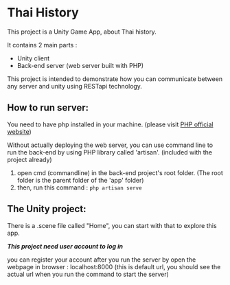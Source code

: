 # **Thai History**

This project is a Unity Game App, about Thai history.

It contains 2 main parts :
- Unity client
- Back-end server (web server built with PHP)

This project is intended to demonstrate how you can communicate between any server and unity using RESTapi technology.

## How to run server:

You need to have php installed in your machine. (please visit [PHP official website](http://www.php.net/))

Without actually deploying the web server, you can use command line to run the back-end by using PHP library called 'artisan'. (included with the project already)

1. open cmd (commandline) in the back-end project's root folder. (The root folder is the parent folder of the 'app' folder)
2. then, run this command : `php artisan serve`

## The Unity project:

There is a .scene file called "Home", you can start with that to explore this app.

**_This project need user account to log in_**

you can register your account after you run the server by open the webpage in browser : localhost:8000 (this is default url, you should see the actual url when you run the command to start the server)
